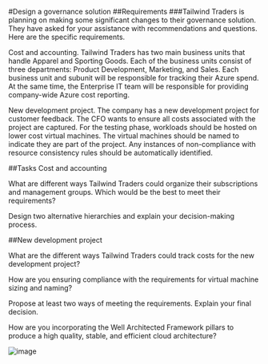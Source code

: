 
#Design a governance solution
##Requirements
###Tailwind Traders is planning on making some significant changes to their governance solution. They have asked for your assistance with recommendations and questions. Here are the specific requirements.

Cost and accounting. Tailwind Traders has two main business units that handle Apparel and Sporting Goods. Each of the business units consist of three departments: Product Development, Marketing, and Sales. Each business unit and subunit will be responsible for tracking their Azure spend. At the same time, the Enterprise IT team will be responsible for providing company-wide Azure cost reporting.

New development project. The company has a new development project for customer feedback. The CFO wants to ensure all costs associated with the project are captured. For the testing phase, workloads should be hosted on lower cost virtual machines. The virtual machines should be named to indicate they are part of the project. Any instances of non-compliance with resource consistency rules should be automatically identified.

##Tasks
Cost and accounting

What are different ways Tailwind Traders could organize their subscriptions and management groups. Which would be the best to meet their requirements?

Design two alternative hierarchies and explain your decision-making process.

##New development project

What are the different ways Tailwind Traders could track costs for the new development project?

How are you ensuring compliance with the requirements for virtual machine sizing and naming?

Propose at least two ways of meeting the requirements. Explain your final decision.

How are you incorporating the Well Architected Framework pillars to produce a high quality, stable, and efficient cloud architecture?


![image](https://github.com/pratham98k/azure-architecture-case-studies/assets/7745943/d0ea5aac-528a-481a-ba5f-137beadf33e1)
